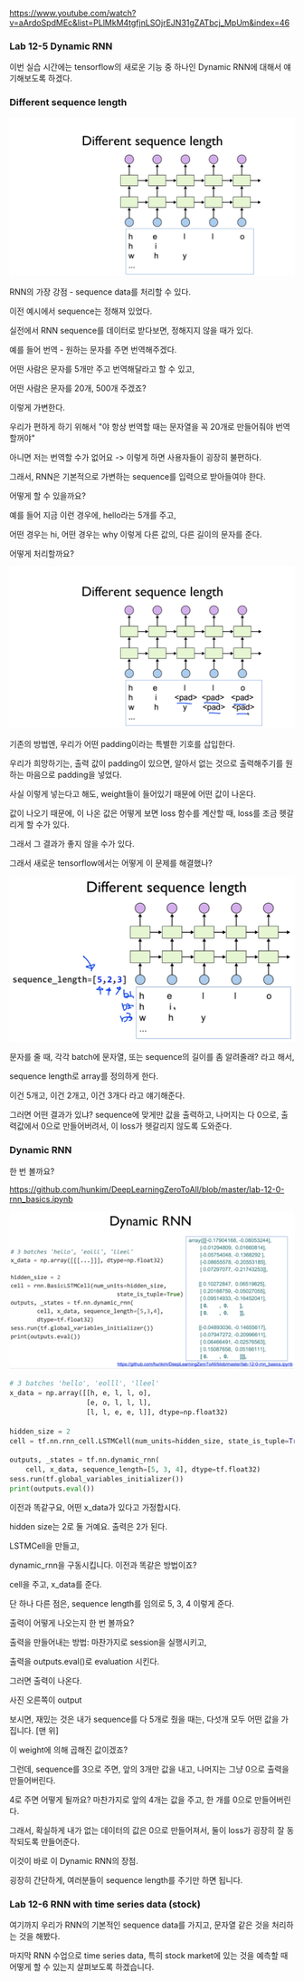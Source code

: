 https://www.youtube.com/watch?v=aArdoSpdMEc&list=PLlMkM4tgfjnLSOjrEJN31gZATbcj_MpUm&index=46



### Lab 12-5 Dynamic RNN

이번 실습 시간에는 tensorflow의 새로운 기능 중 하나인 Dynamic RNN에 대해서 얘기해보도록 하겠다.





### Different sequence length

![46-1](46-1.PNG)

RNN의 가장 강점 - sequence data를 처리할 수 있다.

이전 예시에서 sequence는 정해져 있었다.

실전에서 RNN sequence를 데이터로 받다보면, 정해지지 않을 때가 있다.

예를 들어 번역 - 원하는 문자를 주면 번역해주겠다.

어떤 사람은 문자를 5개만 주고 번역해달라고 할 수 있고,

어떤 사람은 문자를 20개, 500개 주겠죠?

이렇게 가변한다.



우리가 편하게 하기 위해서 "야 항상 번역할 때는 문자열을 꼭 20개로 만들어줘야 번역할꺼야"

아니면 저는 번역할 수가 없어요 -> 이렇게 하면 사용자들이 굉장히 불편하다.

그래서, RNN은 기본적으로 가변하는 sequence를 입력으로 받아들여야 한다.

어떻게 할 수 있을까요?

예를 들어 지금 이런 경우에, hello라는 5개를 주고,

어떤 경우는 hi, 어떤 경우는 why 이렇게 다른 값의, 다른 길이의 문자를 준다.

어떻게 처리할까요?



![46-2](46-2.PNG)

기존의 방법엔, 우리가 어떤 padding이라는 특별한 기호를 삽입한다.

우리가 희망하기는, 출력 값이 padding이 있으면, 알아서 없는 것으로 출력해주기를 원하는 마음으로 padding을 넣었다.



사실 이렇게 넣는다고 해도, weight들이 들어있기 때문에 어떤 값이 나온다.

값이 나오기 때문에, 이 나온 값은 어떻게 보면 loss 함수를 계산할 때, loss를 조금 헷갈리게 할 수가 있다.

그래서 그 결과가 좋지 않을 수가 있다.



그래서 새로운 tensorflow에서는 어떻게 이 문제를 해결했나?

![46-3](46-3.PNG)

문자를 줄 때, 각각 batch에 문자열, 또는 sequence의 길이를 좀 알려줄래? 라고 해서,

sequence length로 array를 정의하게 한다.

이건 5개고, 이건 2개고, 이건 3개다 라고 얘기해준다.

그러면 어떤 결과가 있냐? sequence에 맞게만 값을 출력하고, 나머지는 다 0으로, 출력값에서 0으로 만들어버려서, 이 loss가 헷갈리지 않도록 도와준다.





### Dynamic RNN

한 번 볼까요?

https://github.com/hunkim/DeepLearningZeroToAll/blob/master/lab-12-0-rnn_basics.ipynb

![46-4](46-4.PNG)

```python
# 3 batches 'hello', 'eolll', 'lleel'
x_data = np.array([[h, e, l, l, o],
                   [e, o, l, l, l],
                   [l, l, e, e, l]], dtype=np.float32)

hidden_size = 2
cell = tf.nn.rnn_cell.LSTMCell(num_units=hidden_size, state_is_tuple=True)

outputs, _states = tf.nn.dynamic_rnn(
    cell, x_data, sequence_length=[5, 3, 4], dtype=tf.float32)
sess.run(tf.global_variables_initializer())
print(outputs.eval())
```

이전과 똑같구요, 어떤 x_data가 있다고 가정합시다.



hidden size는 2로 둘 거예요. 출력은 2가 된다.

LSTMCell을 만들고,

dynamic_rnn을 구동시킵니다. 이전과 똑같은 방법이죠?



cell을 주고, x_data를 준다.

단 하나 다른 점은,  sequence length를 임의로 5, 3, 4 이렇게 준다.



출력이 어떻게 나오는지 한 번 볼까요?

출력을 만들어내는 방법: 마찬가지로 session을 실행시키고, 

출력을 outputs.eval()로 evaluation 시킨다.

그러면 출력이 나온다.



사진 오른쪽이 output

보시면, 재밌는 것은 내가 sequence를 다 5개로 줬을 때는, 다섯개 모두 어떤 값을 가집니다. [맨 위]

이 weight에 의해 곱해진 값이겠죠?



그런데, sequence를 3으로 주면, 앞의 3개만 값을 내고, 나머지는 그냥 0으로 출력을 만들어버린다.



4로 주면 어떻게 될까요? 마찬가지로 앞의 4개는 값을 주고, 한 개를 0으로 만들어버린다.



그래서, 확실하게 내가 없는 데이터의 값은 0으로 만들어져서, 둘이 loss가 굉장히 잘 동작되도록 만들어준다.

이것이 바로 이 Dynamic RNN의 장점.

굉장히 간단하게, 여러분들이 sequence length를 주기만 하면 됩니다.





### Lab 12-6 RNN with time series data (stock)

여기까지 우리가 RNN의 기본적인 sequence data를 가지고, 문자열 같은 것을 처리하는 것을 해봤다.

마지막 RNN 수업으로 time series data, 특히 stock market에 있는 것을 예측할 때 어떻게 할 수 있는지 살펴보도록 하겠습니다.

